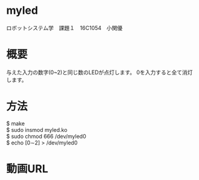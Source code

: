 # myled
ロボットシステム学　課題１　16C1054　小関優

# 概要
与えた入力の数字(0~2)と同じ数のLEDが点灯します。
0を入力すると全て消灯します。

# 方法
$ make  
$ sudo insmod myled.ko  
$ sudo chmod 666 /dev/myled0  
$ echo [0∼2] > /dev/myled0  

# 動画URL
